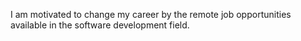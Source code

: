 I am motivated to change my career by the remote job opportunities available in the software development field.
